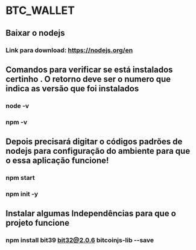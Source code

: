 # BTC_WALLET

## Baixar o nodejs
### Link para download: https://nodejs.org/en

## Comandos para verificar se está instalados certinho . O retorno deve ser o numero que indica as versão que foi instalados
### node -v 
### npm -v

## Depois precisará digitar o códigos padrões de nodejs para configuração do ambiente para que o essa aplicação funcione!
### npm start
### npm init -y

## Instalar algumas Independências para que o projeto funcione
### npm install bit39 bit32@2.0.6 bitcoinjs-lib --save
